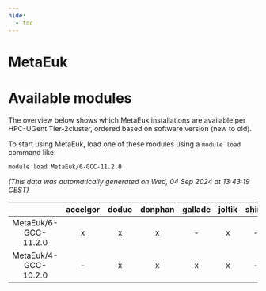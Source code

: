 ```yaml
---
hide:
  - toc
---
```


MetaEuk
=======

# Available modules


The overview below shows which MetaEuk installations are available per HPC-UGent Tier-2cluster, ordered based on software version (new to old).

To start using MetaEuk, load one of these modules using a `module load` command like:

```shell
module load MetaEuk/6-GCC-11.2.0
```

*(This data was automatically generated on Wed, 04 Sep 2024 at 13:43:19 CEST)*  

| |accelgor|doduo|donphan|gallade|joltik|shinx|skitty|
| :---: | :---: | :---: | :---: | :---: | :---: | :---: | :---: |
|MetaEuk/6-GCC-11.2.0|x|x|x|-|x|-|x|
|MetaEuk/4-GCC-10.2.0|-|x|x|x|x|-|x|
